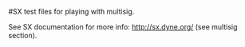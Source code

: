 #SX test files for playing with multisig.

See SX documentation for more info: http://sx.dyne.org/ (see multisig section).

